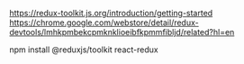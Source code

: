 https://redux-toolkit.js.org/introduction/getting-started
https://chrome.google.com/webstore/detail/redux-devtools/lmhkpmbekcpmknklioeibfkpmmfibljd/related?hl=en

npm install @reduxjs/toolkit react-redux
